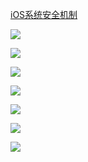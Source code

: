 [iOS系统安全机制](https://juejin.cn/post/7077942169016729607)

![](https://p3-juejin.byteimg.com/tos-cn-i-k3u1fbpfcp/fb08f9f6802f44dda63c4cb67521e211~tplv-k3u1fbpfcp-zoom-in-crop-mark:3024:0:0:0.awebp)

![](https://p3-juejin.byteimg.com/tos-cn-i-k3u1fbpfcp/5dfb6b41d360473bba83b46955d28a42~tplv-k3u1fbpfcp-zoom-in-crop-mark:3024:0:0:0.awebp)

![](https://p3-juejin.byteimg.com/tos-cn-i-k3u1fbpfcp/ac05ea7703f24f1ca42866505a94652c~tplv-k3u1fbpfcp-zoom-in-crop-mark:3024:0:0:0.awebp)

![](https://p3-juejin.byteimg.com/tos-cn-i-k3u1fbpfcp/0e600a5d717d40d0a6f989acb5695665~tplv-k3u1fbpfcp-zoom-in-crop-mark:3024:0:0:0.awebp)

![](https://p3-juejin.byteimg.com/tos-cn-i-k3u1fbpfcp/b18be045314c49889e810354b3b32e13~tplv-k3u1fbpfcp-zoom-in-crop-mark:3024:0:0:0.awebp)

![](https://p3-juejin.byteimg.com/tos-cn-i-k3u1fbpfcp/b8288eb9021146c786c479b841053a56~tplv-k3u1fbpfcp-zoom-in-crop-mark:3024:0:0:0.awebp)

![](https://p3-juejin.byteimg.com/tos-cn-i-k3u1fbpfcp/c2d530fe3c9f43eab5a158a8c7370291~tplv-k3u1fbpfcp-zoom-in-crop-mark:3024:0:0:0.awebp)

